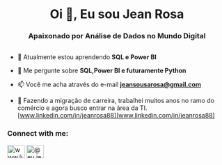 <h1 align="center">Oi 👋, Eu sou Jean Rosa</h1>
<h3 align="center">Apaixonado por Análise de Dados no Mundo Digital</h3>

<p align="left"> <a href="https://twitter.com/" target="blank"><img src="https://img.shields.io/twitter/follow/?logo=twitter&style=for-the-badge" alt="" /></a> </p>

- 🌱 Atualmente estou aprendendo **SQL e Power BI**

- 💬 Me pergunte sobre **SQL,Power BI e futuramente Python**

- 📫 Você me acha através do e-mail **jeansousarosa@gmail.com**

- 📄 Fazendo a migração de carreira, trabalhei muitos anos no ramo do comércio e agora busco entrar na área da TI. [www.linkedin.com/in/jeanrosa88](www.linkedin.com/in/jeanrosa88)

<h3 align="left">Connect with me:</h3>
<p align="left">
<a href="https://linkedin.com/in/www.linkedin.com/in/jeanrosa88" target="blank"><img align="center" src="https://raw.githubusercontent.com/rahuldkjain/github-profile-readme-generator/master/src/images/icons/Social/linked-in-alt.svg" alt="www.linkedin.com/in/jeanrosa88" height="30" width="40" /></a>
<a href="https://instagram.com/@eu.jeanrosa" target="blank"><img align="center" src="https://raw.githubusercontent.com/rahuldkjain/github-profile-readme-generator/master/src/images/icons/Social/instagram.svg" alt="@eu.jeanrosa" height="30" width="40" /></a>
</p>


<!--
**JeanRosa88/jeanrosa88** is a ✨ _special_ ✨ repository because its `README.md` (this file) appears on your GitHub profile.

Here are some ideas to get you started:

- 🔭 I’m currently working on ...
- 🌱 I’m currently learning ...
- 👯 I’m looking to collaborate on ...
- 🤔 I’m looking for help with ...
- 💬 Ask me about ...
- 📫 How to reach me: ...
- 😄 Pronouns: ...
- ⚡ Fun fact: ...
-->
